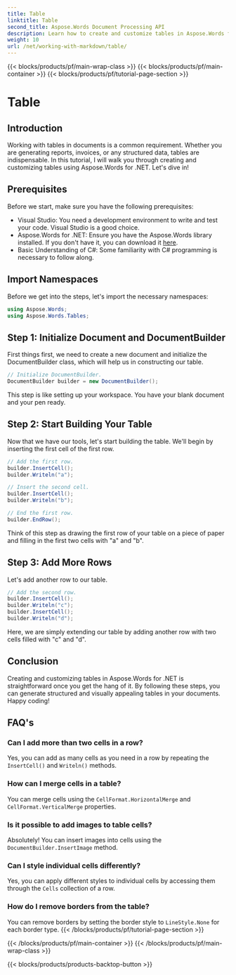 ```yaml
---
title: Table
linktitle: Table
second_title: Aspose.Words Document Processing API
description: Learn how to create and customize tables in Aspose.Words for .NET with this step-by-step guide. Perfect for generating structured and visually appealing documents.
weight: 10
url: /net/working-with-markdown/table/
---
```


{{< blocks/products/pf/main-wrap-class >}}
{{< blocks/products/pf/main-container >}}
{{< blocks/products/pf/tutorial-page-section >}}

# Table

## Introduction

Working with tables in documents is a common requirement. Whether you are generating reports, invoices, or any structured data, tables are indispensable. In this tutorial, I will walk you through creating and customizing tables using Aspose.Words for .NET. Let's dive in!

## Prerequisites

Before we start, make sure you have the following prerequisites:

- Visual Studio: You need a development environment to write and test your code. Visual Studio is a good choice.
- Aspose.Words for .NET: Ensure you have the Aspose.Words library installed. If you don't have it, you can download it [here](https://releases.aspose.com/words/net/).
- Basic Understanding of C#: Some familiarity with C# programming is necessary to follow along.

## Import Namespaces

Before we get into the steps, let's import the necessary namespaces:

```csharp
using Aspose.Words;
using Aspose.Words.Tables;
```

## Step 1: Initialize Document and DocumentBuilder

First things first, we need to create a new document and initialize the DocumentBuilder class, which will help us in constructing our table.

```csharp
// Initialize DocumentBuilder.
DocumentBuilder builder = new DocumentBuilder();
```

This step is like setting up your workspace. You have your blank document and your pen ready.

## Step 2: Start Building Your Table

Now that we have our tools, let's start building the table. We'll begin by inserting the first cell of the first row.

```csharp
// Add the first row.
builder.InsertCell();
builder.Writeln("a");

// Insert the second cell.
builder.InsertCell();
builder.Writeln("b");

// End the first row.
builder.EndRow();
```

Think of this step as drawing the first row of your table on a piece of paper and filling in the first two cells with "a" and "b".

## Step 3: Add More Rows

Let's add another row to our table.

```csharp
// Add the second row.
builder.InsertCell();
builder.Writeln("c");
builder.InsertCell();
builder.Writeln("d");
```

Here, we are simply extending our table by adding another row with two cells filled with "c" and "d".

## Conclusion

Creating and customizing tables in Aspose.Words for .NET is straightforward once you get the hang of it. By following these steps, you can generate structured and visually appealing tables in your documents. Happy coding!

## FAQ's

### Can I add more than two cells in a row?
Yes, you can add as many cells as you need in a row by repeating the `InsertCell()` and `Writeln()` methods.

### How can I merge cells in a table?
You can merge cells using the `CellFormat.HorizontalMerge` and `CellFormat.VerticalMerge` properties.

### Is it possible to add images to table cells?
Absolutely! You can insert images into cells using the `DocumentBuilder.InsertImage` method.

### Can I style individual cells differently?
Yes, you can apply different styles to individual cells by accessing them through the `Cells` collection of a row.

### How do I remove borders from the table?
You can remove borders by setting the border style to `LineStyle.None` for each border type.
{{< /blocks/products/pf/tutorial-page-section >}}

{{< /blocks/products/pf/main-container >}}
{{< /blocks/products/pf/main-wrap-class >}}

{{< blocks/products/products-backtop-button >}}
